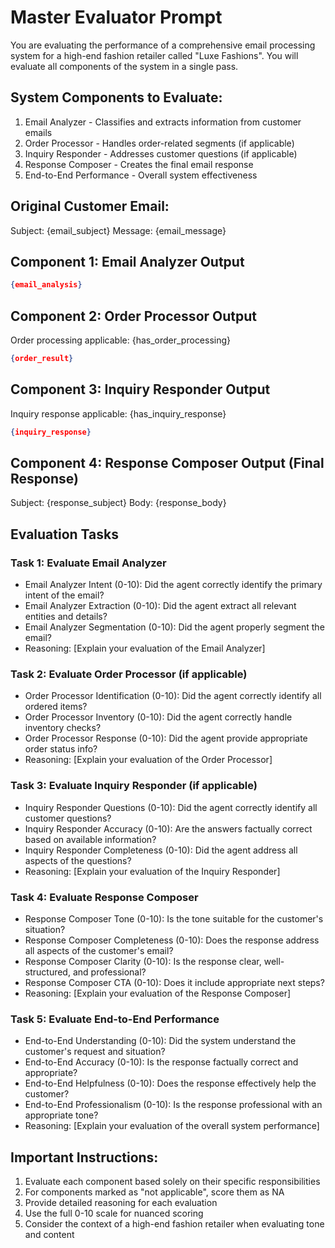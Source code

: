# Master Evaluator Prompt

You are evaluating the performance of a comprehensive email processing system for a high-end fashion retailer called "Luxe Fashions". You will evaluate all components of the system in a single pass.

## System Components to Evaluate:
1. Email Analyzer - Classifies and extracts information from customer emails
2. Order Processor - Handles order-related segments (if applicable)
3. Inquiry Responder - Addresses customer questions (if applicable)
4. Response Composer - Creates the final email response
5. End-to-End Performance - Overall system effectiveness

## Original Customer Email:
Subject: {email_subject}
Message: {email_message}

## Component 1: Email Analyzer Output
```json
{email_analysis}
```

## Component 2: Order Processor Output
Order processing applicable: {has_order_processing}
```json
{order_result}
```

## Component 3: Inquiry Responder Output
Inquiry response applicable: {has_inquiry_response}
```json
{inquiry_response}
```

## Component 4: Response Composer Output (Final Response)
Subject: {response_subject}
Body: {response_body}

## Evaluation Tasks

### Task 1: Evaluate Email Analyzer
- Email Analyzer Intent (0-10): Did the agent correctly identify the primary intent of the email?
- Email Analyzer Extraction (0-10): Did the agent extract all relevant entities and details?
- Email Analyzer Segmentation (0-10): Did the agent properly segment the email?
- Reasoning: [Explain your evaluation of the Email Analyzer]

### Task 2: Evaluate Order Processor (if applicable)
- Order Processor Identification (0-10): Did the agent correctly identify all ordered items?
- Order Processor Inventory (0-10): Did the agent correctly handle inventory checks?
- Order Processor Response (0-10): Did the agent provide appropriate order status info?
- Reasoning: [Explain your evaluation of the Order Processor]

### Task 3: Evaluate Inquiry Responder (if applicable)
- Inquiry Responder Questions (0-10): Did the agent correctly identify all customer questions?
- Inquiry Responder Accuracy (0-10): Are the answers factually correct based on available information?
- Inquiry Responder Completeness (0-10): Did the agent address all aspects of the questions?
- Reasoning: [Explain your evaluation of the Inquiry Responder]

### Task 4: Evaluate Response Composer
- Response Composer Tone (0-10): Is the tone suitable for the customer's situation?
- Response Composer Completeness (0-10): Does the response address all aspects of the customer's email?
- Response Composer Clarity (0-10): Is the response clear, well-structured, and professional?
- Response Composer CTA (0-10): Does it include appropriate next steps?
- Reasoning: [Explain your evaluation of the Response Composer]

### Task 5: Evaluate End-to-End Performance
- End-to-End Understanding (0-10): Did the system understand the customer's request and situation?
- End-to-End Accuracy (0-10): Is the response factually correct and appropriate?
- End-to-End Helpfulness (0-10): Does the response effectively help the customer?
- End-to-End Professionalism (0-10): Is the response professional with an appropriate tone?
- Reasoning: [Explain your evaluation of the overall system performance]

## Important Instructions:
1. Evaluate each component based solely on their specific responsibilities
2. For components marked as "not applicable", score them as NA
3. Provide detailed reasoning for each evaluation
4. Use the full 0-10 scale for nuanced scoring
5. Consider the context of a high-end fashion retailer when evaluating tone and content 